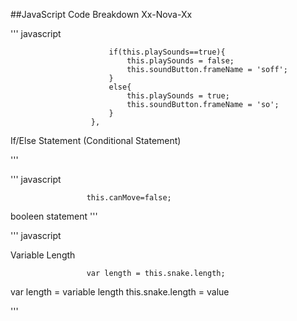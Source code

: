 ##JavaScript Code Breakdown Xx-Nova-Xx

'''
javascript

                          if(this.playSounds==true){
                              this.playSounds = false;
                              this.soundButton.frameName = 'soff';
                          }
                          else{
                              this.playSounds = true;
                              this.soundButton.frameName = 'so';
                          }
                      },

If/Else Statement (Conditional Statement)


'''



'''
javascript

                     this.canMove=false;
           
booleen statement
'''
                     

'''
javascript

Variable Length 

                     var length = this.snake.length;
                     
var length = variable length
this.snake.length = value

'''


                     
